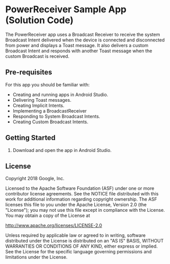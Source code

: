 PowerReceiver Sample App (Solution Code)
========================================

The PowerReceiver app uses a Broadcast Receiver to receive the system Broadcast
Intent delivered when the device is connected and disconnected from power and
displays a Toast message. It also delivers a custom Broadcast Intent and responds
with another Toast message when the custom Broadcast is received.

Pre-requisites
--------------

For this app you should be familiar with:

* Creating and running apps in Android Studio.
* Delivering Toast messages.
* Creating Implicit Intents.
* Implementing a BroadcastReceiver
* Responding to System Broadcast Intents.
* Creating Custom Broadcast Intents.

Getting Started
---------------

1. Download and open the app in Android Studio.

License
-------

Copyright 2018 Google, Inc.

Licensed to the Apache Software Foundation (ASF) under one or more contributor
license agreements.  See the NOTICE file distributed with this work for
additional information regarding copyright ownership.  The ASF licenses this
file to you under the Apache License, Version 2.0 (the "License"); you may not
use this file except in compliance with the License.  You may obtain a copy of
the License at

  http://www.apache.org/licenses/LICENSE-2.0

Unless required by applicable law or agreed to in writing, software
distributed under the License is distributed on an "AS IS" BASIS, WITHOUT
WARRANTIES OR CONDITIONS OF ANY KIND, either express or implied.  See the
License for the specific language governing permissions and limitations under
the License.
